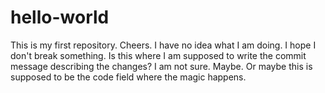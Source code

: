 # hello-world
This is my first repository. Cheers.
I have no idea what I am doing. I hope I don't break something.
Is this where I am supposed to write the commit message describing the changes? I am not sure. Maybe.
Or maybe this is supposed to be the code field where the magic happens.
